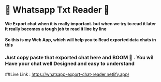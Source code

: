 # 🚀 Whatsapp Txt Reader 📱

#### We Export chat when it is really important. but when we try to read it later it really becomes a tough job to read it line by line

#### So this is my Web App, which will help you to Read exported data chats in this

### Just copy paste that exported chat here and BOOM 🚀 . You wil Have your chat well Designed and easy to understand

##Live Link : 
https://whatsapp-export-chat-reader.netlify.app/
